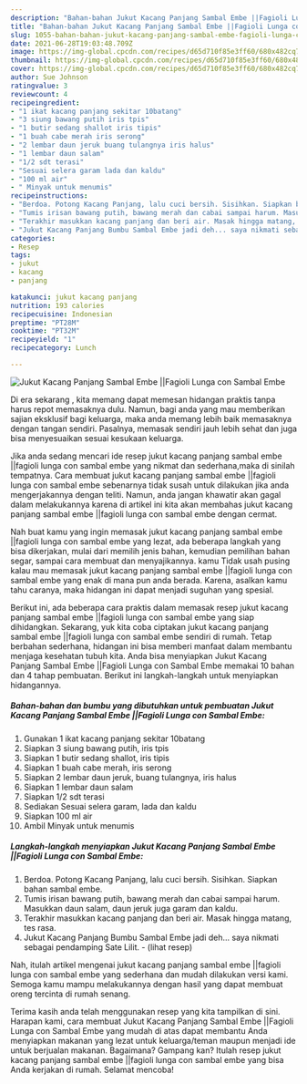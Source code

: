 ```yaml
---
description: "Bahan-bahan Jukut Kacang Panjang Sambal Embe ||Fagioli Lunga con Sambal Embe yang nikmat dan Mudah Dibuat"
title: "Bahan-bahan Jukut Kacang Panjang Sambal Embe ||Fagioli Lunga con Sambal Embe yang nikmat dan Mudah Dibuat"
slug: 1055-bahan-bahan-jukut-kacang-panjang-sambal-embe-fagioli-lunga-con-sambal-embe-yang-nikmat-dan-mudah-dibuat
date: 2021-06-28T19:03:48.709Z
image: https://img-global.cpcdn.com/recipes/d65d710f85e3ff60/680x482cq70/jukut-kacang-panjang-sambal-embe-fagioli-lunga-con-sambal-embe-foto-resep-utama.jpg
thumbnail: https://img-global.cpcdn.com/recipes/d65d710f85e3ff60/680x482cq70/jukut-kacang-panjang-sambal-embe-fagioli-lunga-con-sambal-embe-foto-resep-utama.jpg
cover: https://img-global.cpcdn.com/recipes/d65d710f85e3ff60/680x482cq70/jukut-kacang-panjang-sambal-embe-fagioli-lunga-con-sambal-embe-foto-resep-utama.jpg
author: Sue Johnson
ratingvalue: 3
reviewcount: 4
recipeingredient:
- "1 ikat kacang panjang sekitar 10batang"
- "3 siung bawang putih iris tpis"
- "1 butir sedang shallot iris tipis"
- "1 buah cabe merah iris serong"
- "2 lembar daun jeruk buang tulangnya iris halus"
- "1 lembar daun salam"
- "1/2 sdt terasi"
- "Sesuai selera garam lada dan kaldu"
- "100 ml air"
- " Minyak untuk menumis"
recipeinstructions:
- "Berdoa. Potong Kacang Panjang, lalu cuci bersih. Sisihkan. Siapkan bahan sambal embe."
- "Tumis irisan bawang putih, bawang merah dan cabai sampai harum. Masukkan daun salam, daun jeruk juga garam dan kaldu."
- "Terakhir masukkan kacang panjang dan beri air. Masak hingga matang, tes rasa."
- "Jukut Kacang Panjang Bumbu Sambal Embe jadi deh... saya nikmati sebagai pendamping Sate Lilit.           (lihat resep)"
categories:
- Resep
tags:
- jukut
- kacang
- panjang

katakunci: jukut kacang panjang 
nutrition: 193 calories
recipecuisine: Indonesian
preptime: "PT28M"
cooktime: "PT32M"
recipeyield: "1"
recipecategory: Lunch

---
```



![Jukut Kacang Panjang Sambal Embe ||Fagioli Lunga con Sambal Embe](https://img-global.cpcdn.com/recipes/d65d710f85e3ff60/680x482cq70/jukut-kacang-panjang-sambal-embe-fagioli-lunga-con-sambal-embe-foto-resep-utama.jpg)

Di era  sekarang , kita memang dapat memesan hidangan praktis tanpa harus repot memasaknya dulu. Namun, bagi anda yang mau memberikan sajian eksklusif bagi keluarga, maka anda memang lebih baik memasaknya dengan tangan sendiri. Pasalnya, memasak sendiri jauh lebih sehat dan juga bisa menyesuaikan sesuai kesukaan keluarga.

Jika anda sedang mencari ide resep jukut kacang panjang sambal embe ||fagioli lunga con sambal embe yang nikmat dan sederhana,maka di sinilah tempatnya. Cara membuat jukut kacang panjang sambal embe ||fagioli lunga con sambal embe  sebenarnya tidak susah untuk dilakukan jika anda mengerjakannya dengan teliti. Namun, anda jangan khawatir akan gagal dalam melakukannya 
karena di artikel ini kita akan membahas jukut kacang panjang sambal embe ||fagioli lunga con sambal embe dengan cermat.  



Nah buat kamu yang ingin memasak jukut kacang panjang sambal embe ||fagioli lunga con sambal embe yang lezat, ada beberapa langkah yang bisa dikerjakan, mulai dari memilih jenis bahan, kemudian pemilihan bahan segar, sampai cara membuat dan menyajikannya. kamu Tidak usah pusing kalau mau memasak jukut kacang panjang sambal embe ||fagioli lunga con sambal embe yang enak di mana pun anda berada. Karena, asalkan kamu  tahu caranya, maka hidangan ini dapat menjadi suguhan yang spesial.

Berikut ini, ada beberapa cara praktis  dalam memasak resep jukut kacang panjang sambal embe ||fagioli lunga con sambal embe yang siap dihidangkan. Sekarang, yuk kita coba ciptakan jukut kacang panjang sambal embe ||fagioli lunga con sambal embe sendiri di rumah. Tetap berbahan sederhana, hidangan ini bisa memberi manfaat dalam membantu menjaga kesehatan tubuh kita. Anda bisa menyiapkan Jukut Kacang Panjang Sambal Embe ||Fagioli Lunga con Sambal Embe memakai 10 bahan dan 4 tahap pembuatan. Berikut ini langkah-langkah untuk menyiapkan hidangannya.

<!--inarticleads1-->

##### Bahan-bahan dan bumbu yang dibutuhkan untuk pembuatan Jukut Kacang Panjang Sambal Embe ||Fagioli Lunga con Sambal Embe:

1. Gunakan 1 ikat kacang panjang sekitar 10batang
1. Siapkan 3 siung bawang putih, iris tpis
1. Siapkan 1 butir sedang shallot, iris tipis
1. Siapkan 1 buah cabe merah, iris serong
1. Siapkan 2 lembar daun jeruk, buang tulangnya, iris halus
1. Siapkan 1 lembar daun salam
1. Siapkan 1/2 sdt terasi
1. Sediakan Sesuai selera garam, lada dan kaldu
1. Siapkan 100 ml air
1. Ambil  Minyak untuk menumis




<!--inarticleads2-->

##### Langkah-langkah menyiapkan Jukut Kacang Panjang Sambal Embe ||Fagioli Lunga con Sambal Embe:

1. Berdoa. Potong Kacang Panjang, lalu cuci bersih. Sisihkan. Siapkan bahan sambal embe.
1. Tumis irisan bawang putih, bawang merah dan cabai sampai harum. Masukkan daun salam, daun jeruk juga garam dan kaldu.
1. Terakhir masukkan kacang panjang dan beri air. Masak hingga matang, tes rasa.
1. Jukut Kacang Panjang Bumbu Sambal Embe jadi deh... saya nikmati sebagai pendamping Sate Lilit. -           (lihat resep)




Nah, itulah artikel mengenai  jukut kacang panjang sambal embe ||fagioli lunga con sambal embe  yang sederhana dan mudah dilakukan versi kami. Semoga kamu mampu melakukannya dengan hasil yang dapat membuat oreng tercinta di rumah senang. 

Terima kasih anda telah menggunakan resep yang kita tampilkan di sini. Harapan kami, cara membuat  Jukut Kacang Panjang Sambal Embe ||Fagioli Lunga con Sambal Embe yang mudah di atas dapat membantu Anda menyiapkan makanan yang lezat untuk keluarga/teman maupun menjadi ide untuk berjualan makanan. Bagaimana? Gampang kan? Itulah resep jukut kacang panjang sambal embe ||fagioli lunga con sambal embe yang bisa Anda kerjakan di rumah. Selamat mencoba!

